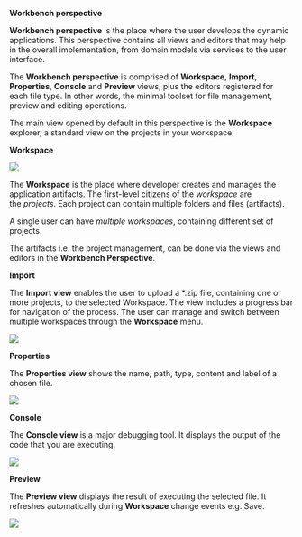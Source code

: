 ****Workbench perspective****

**Workbench perspective** is the place where the user develops the
dynamic applications. This perspective contains all views and editors
that may help in the overall implementation, from domain models via
services to the user interface.

The **Workbench perspective** is comprised of **Workspace**, **Import**,
**Properties**, **Console** and **Preview** views, plus the editors registered for
each file type. In other words, the minimal toolset for file management,
preview and editing operations.

The main view opened by default in this perspective is the **Workspace**
explorer, a standard view on the projects in your workspace.

**Workspace**

![](media/image1.png)

The **Workspace** is the place where developer creates and manages the
application artifacts. The first-level citizens of the *workspace* are
the *projects*. Each project can contain multiple folders and files
(artifacts).

A single user can have *multiple workspaces*, containing different set
of projects.

The artifacts i.e. the project management, can be done via the views and
editors in the **Workbench Perspective**.

**Import**

The **Import view** enables the user to upload a \*.zip file, containing
one or more projects, to the selected Workspace. The view includes a
progress bar for navigation of the process. The user can manage and
switch between multiple workspaces through the **Workspace** menu.

![](media/image2.png)

**Properties**

The **Properties view** shows the name, path, type, content and label of
a chosen file.

![](media/image3.png)

**Console**

The **Console view** is a major debugging tool. It displays the output
of the code that you are executing.

![](media/image4.png)

**Preview**

The **Preview view** displays the result of executing the selected file.
It refreshes automatically during **Workspace** change events e.g. Save.

![](media/image5.png)
